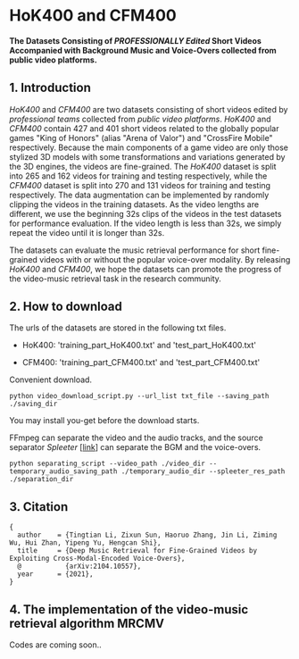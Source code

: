# HoK400 and CFM400

#### The Datasets Consisting of *PROFESSIONALLY Edited* Short Videos Accompanied with Background Music and Voice-Overs collected from public video platforms. 

## 1. Introduction

*HoK400* and *CFM400* are two datasets consisting of short videos edited by *professional teams* collected from *public video platforms*. *HoK400* and *CFM400* contain 427 and 401 short videos related to the globally popular games "King of Honors" (alias "Arena of Valor") and "CrossFire Mobile" respectively. Because the main components of a game video are only those stylized 3D models with some transformations and variations generated by the 3D engines, the videos are fine-grained. The *HoK400* dataset is split into 265 and 162 videos for training and testing respectively, while the *CFM400* dataset is split into 270 and 131 videos for training and testing respectively. The data augmentation can be implemented by randomly clipping the videos in the training datasets. As the video lengths are different, we use the beginning 32s clips of the videos in the test datasets for performance evaluation. If the video length is less than 32s, we simply repeat the video until it is longer than 32s.  

The datasets can evaluate the music retrieval performance for short fine-grained videos with or without the popular voice-over modality. By releasing *HoK400* and *CFM400*, we hope the datasets can promote the progress of the video-music retrieval task in the research community.



## 2. How to download

The urls of the datasets are stored in the following txt files.

* HoK400: 'training_part_HoK400.txt'  and  'test_part_HoK400.txt'

* CFM400: 'training_part_CFM400.txt' and 'test_part_CFM400.txt' 

Convenient download.

```
python video_download_script.py --url_list txt_file --saving_path ./saving_dir
```

You may install you-get before the download starts. 

FFmpeg can separate the video and the audio tracks, and the source separator *Spleeter* [[link](https://github.com/deezer/spleeter)] can separate the BGM and the voice-overs.
```
python separating_script --video_path ./video_dir --temporary_audio_saving_path ./temporary_audio_dir --spleeter_res_path  ./separation_dir
```

## 3. Citation

```
{
  author    = {Tingtian Li, Zixun Sun, Haoruo Zhang, Jin Li, Ziming Wu, Hui Zhan, Yipeng Yu, Hengcan Shi},
  title     = {Deep Music Retrieval for Fine-Grained Videos by Exploiting Cross-Modal-Encoded Voice-Overs},
  @           {arXiv:2104.10557},
  year      = {2021},
}
```

## 4. The implementation of the video-music retrieval algorithm MRCMV

Codes are coming soon..








